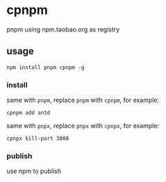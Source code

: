 # cpnpm

pnpm using npm.taobao.org as registry


## usage

```
npm install pnpm cpnpm -g
```

### install

same with `pnpm`, replace `pnpm` with `cpnpm`, for example:

```
cpnpm add antd
```

same with `pnpx`, replace `pnpx` with `cpnpx`, for example:

```
cpnpx kill-port 3000
```

### publish

use npm to publish
